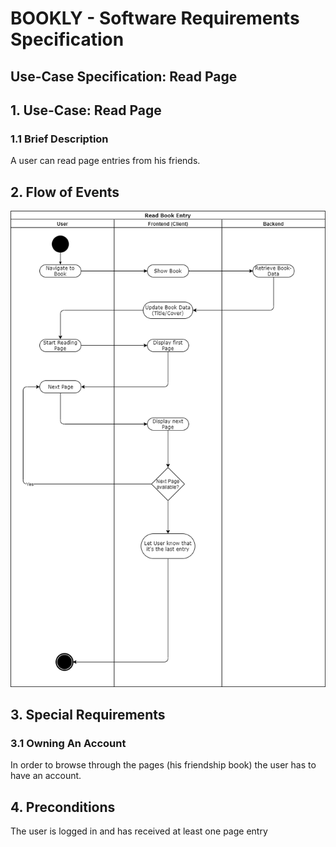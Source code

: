 # BOOKLY - Software Requirements Specification
## Use-Case Specification: Read Page

## 1. Use-Case: Read Page

### 1.1 Brief Description

A user can read page entries from his friends.

## 2. Flow of Events

![Read Book Entry](Read_Book_Entry.png "Read Book Entry")


## 3. Special Requirements

### 3.1 Owning An Account
        
In order to browse through the pages (his friendship book) the user has to have an account.


## 4. Preconditions

The user is logged in and has received at least one page entry


